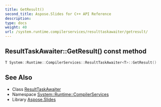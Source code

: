 ```yaml
---
title: GetResult()
second_title: Aspose.Slides for C++ API Reference
description: 
type: docs
weight: 40
url: /system.runtime.compilerservices/resulttaskawaiter/getresult/
---
```

## ResultTaskAwaiter::GetResult() const method




```cpp
T System::Runtime::CompilerServices::ResultTaskAwaiter<T>::GetResult() const
```

## See Also

* Class [ResultTaskAwaiter](../)
* Namespace [System::Runtime::CompilerServices](../../)
* Library [Aspose.Slides](../../../)
